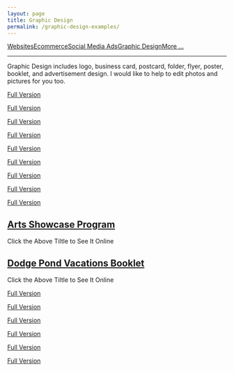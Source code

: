 ```yaml
---
layout: page
title: Graphic Design
permalink: /graphic-design-examples/
---
```


<div class="submenuright">
   <p><a href="/regular-website-examples/">Websites</a><a href="/ecommerce-website-examples/">Ecommerce</a><a href="/social-media-ads/">Social Media Ads</a><a href="/graphic-design-examples/">Graphic Design</a><a href="/more-examples/">More ...</a></p>
</div>

<div class="submenurighthr">
   <hr>
</div>

<div>
    <p>Graphic Design includes logo, business card, postcard, folder, flyer, poster, booklet, and advertisement design. I would like to help to edit photos and pictures for you too. </p>
</div>

<div class="gridlayoutfirst">
   <div class="containerfixed2">
      <div class="row"> 
         <div class="col-md-6 col-lg-6">
            <div class="center-cropped col-lg-12" id="graphicdesign31">
               <p><a href="/images/autismWalkBanner.jpg" target="_blank">Full Version</a></p>     
            </div>
         </div>
         <div class="col-md-6 col-lg-6">
            <div class="center-cropped col-lg-12" id="graphicdesign32">
               <p><a href="/images/roseWoman1.jpg" target="_blank">Full Version</a></p>     
            </div>
         </div>       
      </div>
   </div>
</div>

<div class="gridlayoutsecond">
   <div class="containerfixed2">
      <div class="row"> 
         <div class="col-md-3 col-lg-3">
            <div class="center-cropped col-lg-12" id="graphicdesign21">
               <p><a href="/images/autismWalkLogo2022.jpg" target="_blank">Full Version</a></p>     
            </div>
         </div>
         <div class="col-md-3 col-lg-3">
            <div class="center-cropped col-lg-12" id="graphicdesign22">
               <p><a href="/images/AWBookLogo.jpg" target="_blank">Full Version</a></p>     
            </div>
         </div>       
         <div class="col-md-3 col-lg-3">
            <div class="center-cropped col-lg-12" id="graphicdesign23">
               <p><a href="/images/AWCircusLogo.jpg" target="_blank">Full Version</a></p>     
            </div>
         </div>
         <div class="col-md-3 col-lg-3">
            <div class="center-cropped col-lg-12" id="graphicdesign24">
               <p><a href="/images/AWDisnepLogo.jpg" target="_blank">Full Version</a></p>     
            </div>
         </div>
      </div>
   </div>
</div>

<div class="gridlayoutfirst">
   <div class="containerfixed2">
      <div class="row"> 
         <div class="col-md-4 col-lg-4">
            <div class="center-cropped col-lg-12" id="graphicdesign41">
               <p><a href="/images/artsShow2017Flyer8.5x11.jpg" target="_blank">Full Version</a></p>     
            </div>
         </div>
         <div class="col-md-4 col-lg-4">
            <div class="center-cropped col-lg-12" id="graphicdesign42">
               <p><a href="/images/childrenCareManagementFlyer2022.jpg" target="_blank">Full Version</a></p>     
            </div>
         </div>       
         <div class="col-md-4 col-lg-4">
            <div class="center-cropped col-lg-12" id="graphicdesign43">
               <p><a href="/images/CPSflyer2018.jpg" target="_blank">Full Version</a></p>     
            </div>
         </div>       
      </div>
   </div>
</div>

<div class="gridlayoutsecond">
   <div class="containerfixed2">
      <div class="row"> 
         <div class="col-md-6 col-lg-6">
            <div class="col-lg-12" id="graphicdesign51">
               <h2><a href="/files/artsShowProgram2019.pdf" target="_blank">Arts Showcase Program</a></h2>  
               <p>Click the Above Tiltle to See It Online</p>   
            </div>
         </div>
         <div class="col-md-6 col-lg-6">
            <div class="col-lg-12" id="graphicdesign52">
               <h2><a href="/files/dpBooklet2019.pdf" target="_blank">Dodge Pond Vacations Booklet</a></h2>     
               <p>Click the Above Tiltle to See It Online</p>   
            </div>
         </div>       
      </div>
   </div>
</div>

<div class="gridlayoutfirst">
   <div class="containerfixed2">
      <div class="row"> 
         <div class="col-md-6 col-lg-6">
            <div class="center-cropped col-lg-12" id="graphicdesign61">
               <p><a href="/images/bridgesBrochure2022.jpg" target="_blank">Full Version</a></p>     
            </div>
         </div>
         <div class="col-md-6 col-lg-6">
            <div class="center-cropped col-lg-12" id="graphicdesign62">
               <p><a href="/images/bridgesBrochure2022-2.jpg" target="_blank">Full Version</a></p>     
            </div>
         </div>       
      </div>
   </div>
</div>

<div class="gridlayoutsecond">
   <div class="containerfixed2">
      <div class="row"> 
         <div class="col-md-3 col-lg-3">
            <div class="center-cropped col-lg-12" id="graphicdesign11">
               <p><a href="/images/poppyFlowers.jpg" target="_blank">Full Version</a></p>
            </div>    
         </div>
         <div class="col-md-3 col-lg-3">
            <div class="center-cropped col-lg-12" id="graphicdesign12">
               <p><a href="/images/2023NewYear.jpg" target="_blank">Full Version</a></p>     
            </div>
         </div>       
         <div class="col-md-3 col-lg-3">
            <div class="center-cropped col-lg-12" id="graphicdesign13">
               <p><a href="/images/logoDFP.jpg" target="_blank">Full Version</a></p>     
            </div>
         </div>
         <div class="col-md-3 col-lg-3">
            <div class="center-cropped col-lg-12" id="graphicdesign14">
               <p><a href="/images/ChristmasCardBlueWebNodes.jpg" target="_blank">Full Version</a></p>     
            </div>
         </div>
      </div>
   </div>
</div>